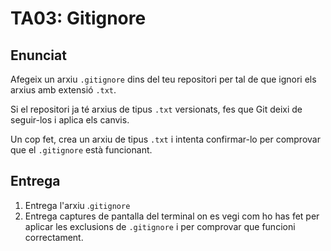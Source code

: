 # TA03: Gitignore

## Enunciat
Afegeix un arxiu `.gitignore` dins del teu repositori per tal de que ignori els arxius amb extensió `.txt`.

Si el repositori ja té arxius de tipus `.txt` versionats, fes que Git deixi de seguir-los i aplica els canvis.

Un cop fet, crea un arxiu de tipus `.txt` i intenta confirmar-lo per comprovar que el `.gitignore` està funcionant.

## Entrega
1. Entrega l'arxiu .`gitignore`
2. Entrega captures de pantalla del terminal on es vegi com ho has fet per aplicar les exclusions de `.gitignore` i per comprovar que funcioni correctament.